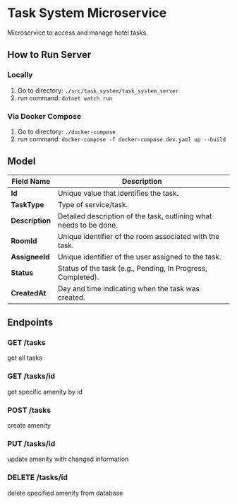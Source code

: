 # Task System Microservice
Microservice to access and manage hotel tasks.

## How to Run Server

### Locally
1. Go to directory: `./src/task_system/task_system_server`
2. run command: `dotnet watch run`

### Via Docker Compose
1. Go to directory: `./docker-compose`
2. run command: `docker-compose -f docker-compose.dev.yaml up --build`

## Model

| Field Name   | Description|
|--------------|---------------------------------------|
| **Id**       | Unique value that identifies the task.|
| **TaskType**    | Type of service/task.|
| **Description** | Detailed description of the task, outlining what needs to be done.|
| **RoomId**   | Unique identifier of the room associated with the task.|
| **AssigneeId** | Unique identifier of the user assigned to the task.|
| **Status**   | Status of the task (e.g., Pending, In Progress, Completed).|
| **CreatedAt**| Day and time indicating when the task was created.       

## Endpoints
### GET /tasks
get all tasks

### GET /tasks/id
get specific amenity by id

### POST /tasks
create amenity

### PUT /tasks/id
update amenity with changed information

### DELETE /tasks/id
delete specified amenity from database

